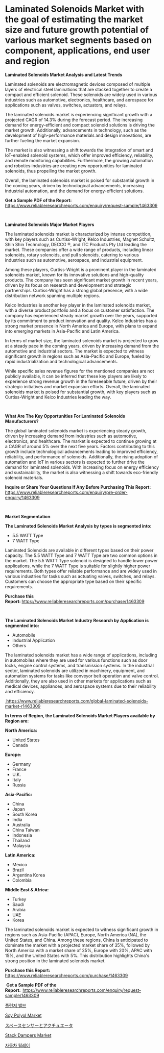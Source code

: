 <p><h1>Laminated Solenoids Market with the goal of estimating the market size and future growth potential of various market segments based on component, applications, end user and region</h1></p><p><strong>Laminated Solenoids Market Analysis and Latest Trends</strong></p>
<p><p>Laminated solenoids are electromagnetic devices composed of multiple layers of electrical steel laminations that are stacked together to create a compact and efficient solenoid. These solenoids are widely used in various industries such as automotive, electronics, healthcare, and aerospace for applications such as valves, switches, actuators, and relays.</p><p>The laminated solenoids market is experiencing significant growth with a projected CAGR of 14.3% during the forecast period. The increasing demand for energy-efficient and compact solenoid solutions is driving the market growth. Additionally, advancements in technology, such as the development of high-performance materials and design innovations, are further fueling the market expansion.</p><p>The market is also witnessing a shift towards the integration of smart and IoT-enabled solenoid systems, which offer improved efficiency, reliability, and remote monitoring capabilities. Furthermore, the growing automation and robotics industries are creating new opportunities for laminated solenoids, thus propelling the market growth.</p><p>Overall, the laminated solenoids market is poised for substantial growth in the coming years, driven by technological advancements, increasing industrial automation, and the demand for energy-efficient solutions.</p></p>
<p><strong>Get a Sample PDF of the Report:&nbsp;</strong> <a href="https://www.reliableresearchreports.com/enquiry/request-sample/1463309">https://www.reliableresearchreports.com/enquiry/request-sample/1463309</a></p>
<p>&nbsp;</p>
<p><strong>Laminated Solenoids Major Market Players</strong></p>
<p><p>The laminated solenoids market is characterized by intense competition, with key players such as Curtiss-Wright, Kelco Industries, Magnet Schultz, Shih Shin Technology, DECCO ®, and ITC Products Pty Ltd leading the market. These companies offer a wide range of products, including linear solenoids, rotary solenoids, and pull solenoids, catering to various industries such as automotive, aerospace, and industrial equipment.</p><p>Among these players, Curtiss-Wright is a prominent player in the laminated solenoids market, known for its innovative solutions and high-quality products. The company has seen significant market growth in recent years, driven by its focus on research and development and strategic partnerships. Curtiss-Wright has a strong global presence, with a wide distribution network spanning multiple regions.</p><p>Kelco Industries is another key player in the laminated solenoids market, with a diverse product portfolio and a focus on customer satisfaction. The company has experienced steady market growth over the years, supported by its commitment to product innovation and quality. Kelco Industries has a strong market presence in North America and Europe, with plans to expand into emerging markets in Asia-Pacific and Latin America.</p><p>In terms of market size, the laminated solenoids market is projected to grow at a steady pace in the coming years, driven by increasing demand from the automotive and industrial sectors. The market is expected to witness significant growth in regions such as Asia-Pacific and Europe, fueled by rapid industrialization and technological advancements.</p><p>While specific sales revenue figures for the mentioned companies are not publicly available, it can be inferred that these key players are likely to experience strong revenue growth in the foreseeable future, driven by their strategic initiatives and market expansion efforts. Overall, the laminated solenoids market is poised for substantial growth, with key players such as Curtiss-Wright and Kelco Industries leading the way.</p></p>
<p>&nbsp;</p>
<p><strong>What Are The Key Opportunities For Laminated Solenoids Manufacturers?</strong></p>
<p><p>The global laminated solenoids market is experiencing steady growth, driven by increasing demand from industries such as automotive, electronics, and healthcare. The market is expected to continue growing at a CAGR of around 5% over the next five years. Factors contributing to this growth include technological advancements leading to improved efficiency, reliability, and performance of solenoids. Additionally, the rising adoption of automation and IoT in various sectors is expected to further drive the demand for laminated solenoids. With increasing focus on energy efficiency and sustainability, the market is also witnessing a shift towards eco-friendly solenoid materials.</p></p>
<p><strong>Inquire or Share Your Questions If Any Before Purchasing This Report:</strong> <a href="https://www.reliableresearchreports.com/enquiry/pre-order-enquiry/1463309">https://www.reliableresearchreports.com/enquiry/pre-order-enquiry/1463309</a></p>
<p>&nbsp;</p>
<p><strong>Market Segmentation</strong></p>
<p><strong>The Laminated Solenoids Market Analysis by types is segmented into:</strong></p>
<p><ul><li>5.5 WATT Type</li><li>7 WATT Type</li></ul></p>
<p><p>Laminated Solenoids are available in different types based on their power capacity. The 5.5 WATT Type and 7 WATT Type are two common options in the market. The 5.5 WATT Type solenoid is designed to handle lower power applications, while the 7 WATT Type is suitable for slightly higher power requirements. Both types offer reliable performance and are widely used in various industries for tasks such as actuating valves, switches, and relays. Customers can choose the appropriate type based on their specific requirements.</p></p>
<p><strong>Purchase this Report:&nbsp;</strong><a href="https://www.reliableresearchreports.com/purchase/1463309">https://www.reliableresearchreports.com/purchase/1463309</a></p>
<p>&nbsp;</p>
<p><strong>The Laminated Solenoids Market Industry Research by Application is segmented into:</strong></p>
<p><ul><li>Automobile</li><li>Industrial Application</li><li>Others</li></ul></p>
<p><p>The laminated solenoids market has a wide range of applications, including in automobiles where they are used for various functions such as door locks, engine control systems, and transmission systems. In the industrial sector, laminated solenoids are utilized in machinery, equipment, and automation systems for tasks like conveyor belt operation and valve control. Additionally, they are also used in other markets for applications such as medical devices, appliances, and aerospace systems due to their reliability and efficiency.</p></p>
<p><a href="https://www.reliableresearchreports.com/global-laminated-solenoids-market-r1463309">&nbsp;https://www.reliableresearchreports.com/global-laminated-solenoids-market-r1463309</a></p>
<p><strong>In terms of Region, the Laminated Solenoids Market Players available by Region are:</strong></p>
<p>
    <p> <strong> North America: </strong>
        <ul>
            <li>United States</li>
            <li>Canada</li>
        </ul>
        </p> 
    <p> <strong> Europe: </strong>
        <ul>
            <li>Germany</li>
            <li>France</li>
            <li>U.K.</li>
            <li>Italy</li>
            <li>Russia</li>
        </ul>
        </p> 
    <p> <strong> Asia-Pacific: </strong>
        <ul>
            <li>China</li>
            <li>Japan</li>
            <li>South Korea</li>
            <li>India</li>
            <li>Australia</li>
            <li>China Taiwan</li>
            <li>Indonesia</li>
            <li>Thailand</li>
            <li>Malaysia</li>
        </ul>
        </p> 
    <p> <strong> Latin America: </strong>
        <ul>
            <li>Mexico</li>
            <li>Brazil</li>
            <li>Argentina Korea</li>
            <li>Colombia</li>
        </ul>
        </p> 
    <p> <strong> Middle East & Africa: </strong>
        <ul>
            <li>Turkey</li>
            <li>Saudi</li>
            <li>Arabia</li>
            <li>UAE</li>
            <li>Korea</li>
        </ul>
    </p>
    </p>
<p><p>The laminated solenoids market is expected to witness significant growth in regions such as Asia-Pacific (APAC), Europe, North America (NA), the United States, and China. Among these regions, China is anticipated to dominate the market with a projected market share of 35%, followed by North America with a market share of 25%, Europe with 20%, APAC with 15%, and the United States with 5%. This distribution highlights China's strong position in the laminated solenoids market.</p></p>
<p><strong>Purchase this Report: </strong><a href="https://www.reliableresearchreports.com/purchase/1463309">https://www.reliableresearchreports.com/purchase/1463309</a></p>
<p>&nbsp;<strong>Get a Sample PDF of the Report:&nbsp;&nbsp;</strong><a href="https://www.reliableresearchreports.com/enquiry/request-sample/1463309">https://www.reliableresearchreports.com/enquiry/request-sample/1463309</a></p>
<p><strong></strong></p>
<p><p><a href="https://github.com/Skyleitney456456/Market-Research-Report-List-1/blob/main/435764428216.md">플런저 밸브</a></p><p><a href="https://issuu.com/reportprime-2/docs/soy-polyol-market-size-2030.pptx">Soy Polyol Market</a></p><p><a href="https://github.com/LeanneBruen2023/Market-Research-Report-List-1/blob/main/277111230823.md">スペースセンサーとアクチュエータ</a></p><p><a href="https://github.com/yemakinde/Market-Research-Report-List-2/blob/main/stack-dampers-market.md">Stack Dampers Market</a></p><p><a href="https://github.com/vs10l4sfg5c/Market-Research-Report-List-1/blob/main/210074628213.md">자동차 릴레이</a></p></p>